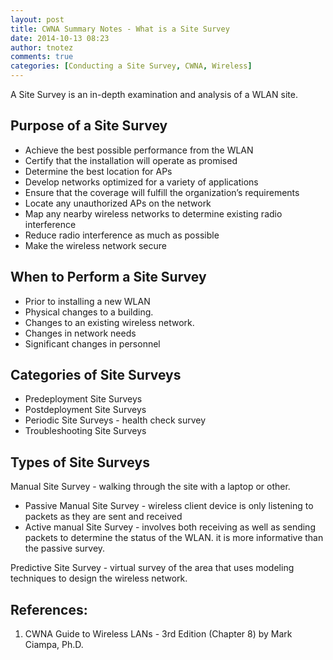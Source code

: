 ```yaml
---
layout: post
title: CWNA Summary Notes - What is a Site Survey
date: 2014-10-13 08:23
author: tnotez
comments: true
categories: [Conducting a Site Survey, CWNA, Wireless]
---
```

A Site Survey is an in-depth examination and analysis of a WLAN site.

<h2>Purpose of a Site Survey</h2>

<ul>
    <li>Achieve the best possible performance from the WLAN</li>
    <li>Certify that the installation will operate as promised</li>
    <li>Determine the best location for APs</li>
    <li>Develop networks optimized for a variety of applications</li>
    <li>Ensure that the coverage will fulfill the organization’s requirements</li>
    <li>Locate any unauthorized APs on the network</li>
    <li>Map any nearby wireless networks to determine existing radio interference</li>
    <li>Reduce radio interference as much as possible</li>
    <li>Make the wireless network secure</li>
</ul>

<!--more-->

<h2>When to Perform a Site Survey</h2>

<ul>
    <li>Prior to installing a new WLAN</li>
    <li>Physical changes to a building.</li>
    <li>Changes to an existing wireless network.</li>
    <li>Changes in network needs</li>
    <li>Significant changes in personnel</li>
</ul>

<h2>Categories of Site Surveys</h2>

<ul>
    <li>Predeployment Site Surveys</li>
    <li>Postdeployment Site Surveys</li>
    <li>Periodic Site Surveys - health check survey</li>
    <li>Troubleshooting Site Surveys</li>
</ul>

<h2>Types of Site Surveys</h2>

Manual Site Survey - walking through the site with a laptop or other.

<ul>
    <li>Passive Manual Site Survey - wireless client device is only listening to packets as they are sent and received</li>
    <li>Active manual Site Survey - involves both receiving as well as sending packets to determine the status of the WLAN. it is more informative than the passive survey.</li>
</ul>

Predictive Site Survey - virtual survey of the area that uses modeling techniques to design the wireless network.

<h2>References:</h2>

<ol>
    <li>CWNA Guide to Wireless LANs - 3rd Edition (Chapter 8) by Mark Ciampa, Ph.D.</li>
</ol>
